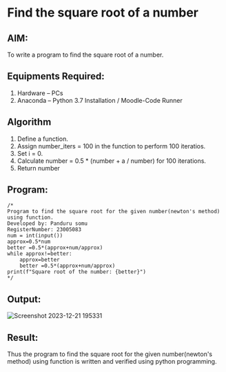# Find the square root of a number

## AIM:
To write a program to find the square root of a number.

## Equipments Required:
1. Hardware – PCs
2. Anaconda – Python 3.7 Installation / Moodle-Code Runner

## Algorithm
1. Define a function.
2. Assign number_iters = 100 in the function to perform 100 iteratios.
3. Set i = 0.
4. Calculate  number = 0.5 * (number + a / number) for 100 iterations.
5. Return number

## Program:
```
/*
Program to find the square root for the given number(newton's method) using function.
Developed by: Panduru somu
RegisterNumber: 23005083
num = int(input())
approx=0.5*num
better =0.5*(approx+num/approx)
while approx!=better:
    approx=better
    better =0.5*(approx+num/approx)
print(f"Square root of the number: {better}")
*/
```

## Output:
![Screenshot 2023-12-21 195331](https://github.com/Pandurusomu/Square-root-of-a-number/assets/148988619/41a93b65-9b2c-46d0-a626-a6d104c51bcc)



## Result:
Thus the program to find the square root for the given number(newton's method) using function is written and verified using python programming.
